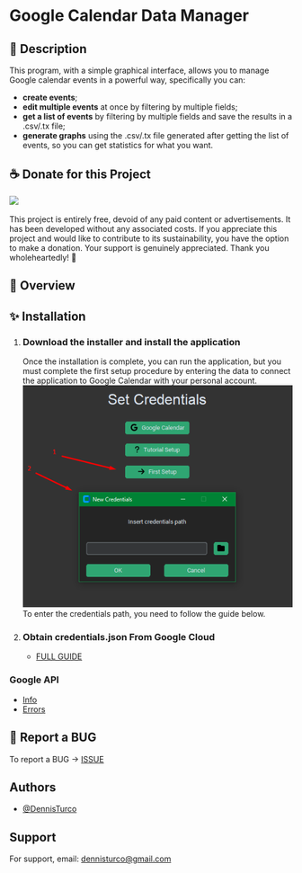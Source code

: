 # Google Calendar Data Manager

## 📜 Description
This program, with a simple graphical interface, allows you to manage Google calendar events in a powerful way, specifically you can:
- **create events**;
- **edit multiple events** at once by filtering by multiple fields;
- **get a list of events** by filtering by multiple fields and save the results in a .csv/.tx file;
- **generate graphs** using the .csv/.tx file generated after getting the list of events, so you can get statistics for what you want.

## ☕ Donate for this Project
<a href="https://www.buymeacoffee.com/denno"><img src="https://img.buymeacoffee.com/button-api/?text=Buy me a coffee&emoji=☕&slug=denno&button_colour=e06c29&font_colour=000000&font_family=Cookie&outline_colour=000000&coffee_colour=ffffff" /></a>

This project is entirely free, devoid of any paid content or advertisements. It has been developed without any associated costs. If you appreciate this project and would like to contribute to its sustainability, you have the option to make a donation. Your support is genuinely appreciated. Thank you wholeheartedly! 💙

## 👀 Overview


## ✨ Installation
1. ### Download the installer and install the application
    Once the installation is complete, you can run the application, but you must complete the first setup procedure by entering the data to connect the application to Google Calendar with your personal account.
    ![](./docs/imgs/screen7.png)
    To enter the credentials path, you need to follow the guide below.
2. ### Obtain credentials.json From Google Cloud
    * [FULL GUIDE](./docs/GoogleCloudAPISetup.md)

### Google API
* [Info](https://developers.google.com/calendar/api/quickstart/python?hl=en)
* [Errors](https://developers.google.com/calendar/api/guides/errors?hl=en)

## 🐛 Report a BUG
To report a BUG -> [ISSUE](https://github.com/DennisTurco/Google-Calendar-Data-Manager/issues)

<!-- ## Licence

[![MIT License](https://img.shields.io/badge/License-MIT-green.svg)](https://choosealicense.com/licenses/mit/) -->

## Authors

- [@DennisTurco](https://www.github.com/DennisTurco)


## Support

For support, email: dennisturco@gmail.com